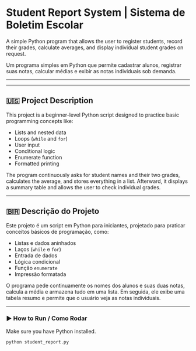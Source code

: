 ﻿# Student Report System | Sistema de Boletim Escolar

A simple Python program that allows the user to register students, record their grades, calculate averages, and display individual student grades on request.

Um programa simples em Python que permite cadastrar alunos, registrar suas notas, calcular médias e exibir as notas individuais sob demanda.

---

---

## 🇺🇸 Project Description

This project is a beginner-level Python script designed to practice basic programming concepts like:

- Lists and nested data
- Loops (`while` and `for`)
- User input
- Conditional logic
- Enumerate function
- Formatted printing

The program continuously asks for student names and their two grades, calculates the average, and stores everything in a list. Afterward, it displays a summary table and allows the user to check individual grades.

---

## 🇧🇷 Descrição do Projeto

Este projeto é um script em Python para iniciantes, projetado para praticar conceitos básicos de programação, como:

- Listas e dados aninhados
- Laços (`while` e `for`)
- Entrada de dados
- Lógica condicional
- Função `enumerate`
- Impressão formatada

O programa pede continuamente os nomes dos alunos e suas duas notas, calcula a média e armazena tudo em uma lista. Em seguida, ele exibe uma tabela resumo e permite que o usuário veja as notas individuais.

---

### ▶️ How to Run / Como Rodar

Make sure you have Python installed.

```bash
python student_report.py
